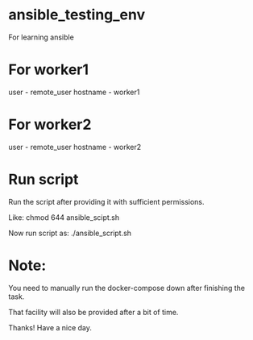 # ansible_testing_env
For learning ansible

# For worker1
user - remote_user
hostname - worker1

# For worker2
user - remote_user
hostname - worker2

# Run script
Run the script after providing it with sufficient permissions.

Like: chmod 644 ansible_scipt.sh

Now run script as: ./ansible_script.sh

# Note:
You need to manually run the docker-compose down after finishing the task.

That facility will also be provided after a bit of time.

Thanks! Have a nice day.
